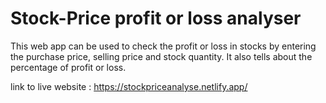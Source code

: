 # Stock-Price profit or loss analyser

This web app can be used to check the profit or loss in stocks by entering the purchase price, selling price and stock quantity.
It also tells about the percentage of profit or loss.

link to live website : https://stockpriceanalyse.netlify.app/
